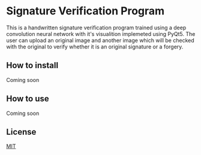 # Signature Verification Program
This is a handwritten signature verification program trained using a deep convolution neural network with it's visualition implemeted using PyQt5. The user can upload an original image and another image which will be checked with the original to verify whether it is an original signature or a forgery.

<!--
What your application does
Why you used the technologies you used
Some of the challenges you faced and features you hope to implement in the future

## TODO
1. Make Gui
2. Make dataset
3. Make CNN
4. Train CNN
5. Test CNN
-->

## How to install
Coming soon

## How to use
Coming soon

## License
[MIT](/LICENSE)
